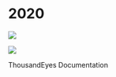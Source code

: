 # 2020

![](https://www.gitbook.com/cdn-cgi/image/width=40,height=40,fit=contain,dpr=1,format=auto/https%3A%2F%2F2360053865-files.gitbook.io%2F\~%2Ffiles%2Fv0%2Fb%2Fgitbook-legacy-files%2Fo%2Fspaces%2F-M4QARF6s57qxMrOHDTZ%2Favatar-1586888079651.png%3Fgeneration%3D1586888079959831%26alt%3Dmedia)

![](https://www.gitbook.com/cdn-cgi/image/width=24,height=24,fit=contain,dpr=1,format=auto/https%3A%2F%2F2360053865-files.gitbook.io%2F\~%2Ffiles%2Fv0%2Fb%2Fgitbook-legacy-files%2Fo%2Fspaces%2F-M4QARF6s57qxMrOHDTZ%2Favatar-1586888079651.png%3Fgeneration%3D1586888079959831%26alt%3Dmedia)

ThousandEyes Documentation
